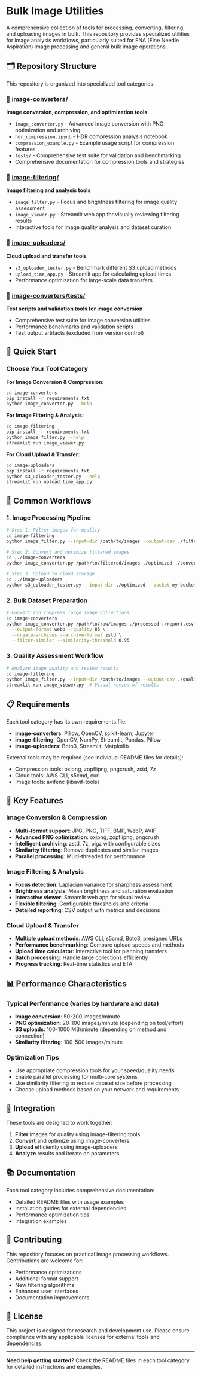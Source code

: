 # Bulk Image Utilities

A comprehensive collection of tools for processing, converting, filtering, and uploading images in bulk. This repository provides specialized utilities for image analysis workflows, particularly suited for FNA (Fine Needle Aspiration) image processing and general bulk image operations.

## 🗂️ Repository Structure

This repository is organized into specialized tool categories:

### 📁 [image-converters/](image-converters/)
**Image conversion, compression, and optimization tools**
- `image_converter.py` - Advanced image conversion with PNG optimization and archiving
- `hdr_compression.ipynb` - HDR compression analysis notebook
- `compression_example.py` - Example usage script for compression features
- `tests/` - Comprehensive test suite for validation and benchmarking
- Comprehensive documentation for compression tools and strategies

### 📁 [image-filtering/](image-filtering/)
**Image filtering and analysis tools**
- `image_filter.py` - Focus and brightness filtering for image quality assessment
- `image_viewer.py` - Streamlit web app for visually reviewing filtering results
- Interactive tools for image quality analysis and dataset curation

### 📁 [image-uploaders/](image-uploaders/)
**Cloud upload and transfer tools**
- `s3_uploader_tester.py` - Benchmark different S3 upload methods
- `upload_time_app.py` - Streamlit app for calculating upload times
- Performance optimization for large-scale data transfers

### 📁 [image-converters/tests/](image-converters/tests/)
**Test scripts and validation tools for image conversion**
- Comprehensive test suite for image conversion utilities
- Performance benchmarks and validation scripts
- Test output artifacts (excluded from version control)

## 🚀 Quick Start

### Choose Your Tool Category

**For Image Conversion & Compression:**
```bash
cd image-converters
pip install -r requirements.txt
python image_converter.py --help
```

**For Image Filtering & Analysis:**
```bash
cd image-filtering
pip install -r requirements.txt
python image_filter.py --help
streamlit run image_viewer.py
```

**For Cloud Upload & Transfer:**
```bash
cd image-uploaders
pip install -r requirements.txt
python s3_uploader_tester.py --help
streamlit run upload_time_app.py
```

## 🔧 Common Workflows

### 1. Image Processing Pipeline
```bash
# Step 1: Filter images for quality
cd image-filtering
python image_filter.py --input-dir /path/to/images --output-csv ./filter-report.csv --algorithm focus

# Step 2: Convert and optimize filtered images
cd ../image-converters
python image_converter.py /path/to/filtered/images ./optimized ./conversion-report.csv --output-format webp

# Step 3: Upload to cloud storage
cd ../image-uploaders
python s3_uploader_tester.py --input-dir ./optimized --bucket my-bucket --method s5cmd_cp
```

### 2. Bulk Dataset Preparation
```bash
# Convert and compress large image collections
cd image-converters
python image_converter.py /path/to/raw/images ./processed ./report.csv \
  --output-format webp --quality 85 \
  --create-archives --archive-format zstd \
  --filter-similar --similarity-threshold 0.95
```

### 3. Quality Assessment Workflow
```bash
# Analyze image quality and review results
cd image-filtering
python image_filter.py --input-dir /path/to/images --output-csv ./quality-report.csv --algorithm brightness
streamlit run image_viewer.py  # Visual review of results
```

## 📋 Requirements

Each tool category has its own requirements file:

- **image-converters**: Pillow, OpenCV, scikit-learn, Jupyter
- **image-filtering**: OpenCV, NumPy, Streamlit, Pandas, Pillow
- **image-uploaders**: Boto3, Streamlit, Matplotlib

External tools may be required (see individual README files for details):
- Compression tools: oxipng, zopflipng, pngcrush, zstd, 7z
- Cloud tools: AWS CLI, s5cmd, curl
- Image tools: avifenc (libavif-tools)

## 🎯 Key Features

### Image Conversion & Compression
- **Multi-format support**: JPG, PNG, TIFF, BMP, WebP, AVIF
- **Advanced PNG optimization**: oxipng, zopflipng, pngcrush
- **Intelligent archiving**: zstd, 7z, pigz with configurable sizes
- **Similarity filtering**: Remove duplicates and similar images
- **Parallel processing**: Multi-threaded for performance

### Image Filtering & Analysis
- **Focus detection**: Laplacian variance for sharpness assessment
- **Brightness analysis**: Mean brightness and saturation evaluation
- **Interactive viewer**: Streamlit web app for visual review
- **Flexible filtering**: Configurable thresholds and criteria
- **Detailed reporting**: CSV output with metrics and decisions

### Cloud Upload & Transfer
- **Multiple upload methods**: AWS CLI, s5cmd, Boto3, presigned URLs
- **Performance benchmarking**: Compare upload speeds and methods
- **Upload time calculator**: Interactive tool for planning transfers
- **Batch processing**: Handle large collections efficiently
- **Progress tracking**: Real-time statistics and ETA

## 📊 Performance Characteristics

### Typical Performance (varies by hardware and data)
- **Image conversion**: 50-200 images/minute
- **PNG optimization**: 20-100 images/minute (depending on tool/effort)
- **S3 uploads**: 100-1000 MB/minute (depending on method and connection)
- **Similarity filtering**: 100-500 images/minute

### Optimization Tips
- Use appropriate compression tools for your speed/quality needs
- Enable parallel processing for multi-core systems
- Use similarity filtering to reduce dataset size before processing
- Choose upload methods based on your network and requirements

## 🔗 Integration

These tools are designed to work together:

1. **Filter** images for quality using image-filtering tools
2. **Convert** and optimize using image-converters
3. **Upload** efficiently using image-uploaders
4. **Analyze** results and iterate on parameters

## 📚 Documentation

Each tool category includes comprehensive documentation:
- Detailed README files with usage examples
- Installation guides for external dependencies
- Performance optimization tips
- Integration examples

## 🤝 Contributing

This repository focuses on practical image processing workflows. Contributions are welcome for:
- Performance optimizations
- Additional format support
- New filtering algorithms
- Enhanced user interfaces
- Documentation improvements

## 📄 License

This project is designed for research and development use. Please ensure compliance with any applicable licenses for external tools and dependencies.

---

**Need help getting started?** Check the README files in each tool category for detailed instructions and examples.